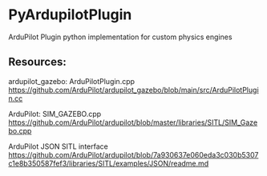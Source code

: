 # PyArdupilotPlugin
ArduPilot Plugin python implementation for custom physics engines

## Resources:
ardupilot_gazebo: ArduPilotPlugin.cpp
https://github.com/ArduPilot/ardupilot_gazebo/blob/main/src/ArduPilotPlugin.cc

ArduPilot: SIM_GAZEBO.cpp
https://github.com/ArduPilot/ardupilot/blob/master/libraries/SITL/SIM_Gazebo.cpp

ArduPilot JSON SITL interface
https://github.com/ArduPilot/ardupilot/blob/7a930637e060eda3c030b5307c1e8b350587fef3/libraries/SITL/examples/JSON/readme.md
